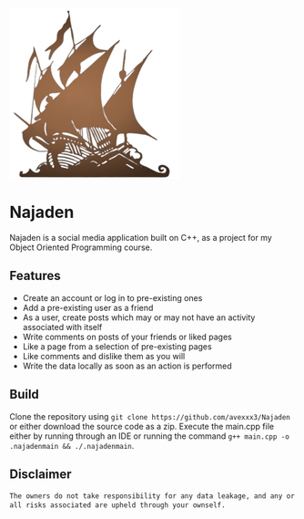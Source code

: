 <img src="https://github.com/avexxx3/Ragraa/blob/master/.github/readme-images/logo.webp" width="300">

# Najaden

Najaden is a social media application built on C++, as a project for my Object Oriented Programming course.

## Features
- Create an account or log in to pre-existing ones
- Add a pre-existing user as a friend
- As a user, create posts which may or may not have an activity associated with itself
- Write comments on posts of your friends or liked pages
- Like a page from a selection of pre-existing pages
- Like comments and dislike them as you will
- Write the data locally as soon as an action is performed

## Build
Clone the repository using `git clone https://github.com/avexxx3/Najaden` or either download the source code as a zip.
Execute the main.cpp file either by running through an IDE or running the command `g++ main.cpp -o .najadenmain && ./.najadenmain`.

## Disclaimer
    The owners do not take responsibility for any data leakage, and any or all risks associated are upheld through your ownself.
